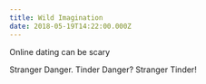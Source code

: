 ```yaml
---
title: Wild Imagination
date: 2018-05-19T14:22:00.000Z
---
```


Online dating can be scary

<section class="hidden" aria-description="Hidden text" tabindex="0">
Stranger Danger. Tinder Danger? Stranger Tinder!
</section>